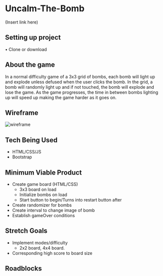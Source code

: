 # Uncalm-The-Bomb
(Insert link here)

## Setting up project
• Clone or download

## About the game
In a normal difficulty game of a 3x3 grid of bombs, each bomb will light up and explode unless defused when the user clicks the bomb. In the grid, a bomb will randomly light up and if not touched, the bomb will explode and lose the game. As the game progresses, the time in between bombs lighting up will speed up making the game harder as it goes on.

## Wireframe
![wireframe](https://github.com/Eryoung-610/Uncalm-The-Bomb/blob/master/UncalmTheBomb.JPG)

## Tech Being Used
* HTML/CSS/JS
* Bootstrap

## Minimum Viable Product
* Create game board (HTML/CSS)
  * 3x3 board on load
  * Initialize bombs on load
  * Start button to begin/Turns into restart button after
* Create randomizer for bombs
* Create interval to change image of bomb
* Establish gameOver conditions

## Stretch Goals
* Implement modes/difficulty
  * 2x2 board, 4x4 board.
* Corresponding high score to board size

## Roadblocks

